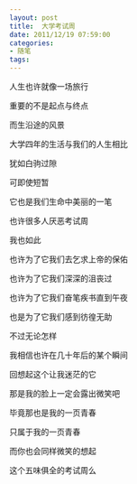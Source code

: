 ```yaml
---
layout: post
title:  大学考试周
date: 2011/12/19 07:59:00
categories:
- 随笔
tags:
---
```


人生也许就像一场旅行

重要的不是起点与终点

而生沿途的风景

大学四年的生活与我们的人生相比

犹如白驹过隙

可即使短暂

它也是我们生命中美丽的一笔

也许很多人厌恶考试周

我也如此

也许为了它我们去乞求上帝的保佑

也许为了它我们深深的沮丧过

也许为了它我们奋笔疾书直到午夜

也是为了它我们感到彷徨无助

不过无论怎样

我相信也许在几十年后的某个瞬间

回想起这个让我迷茫的它

那是我的脸上一定会露出微笑吧

毕竟那也是我的一页青春

只属于我的一页青春

而你也会同样微笑的想起

这个五味俱全的考试周么
